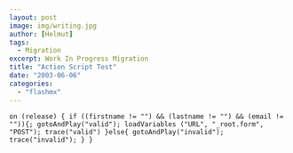 ```yaml
---
layout: post
image: img/writing.jpg
author: [Helmut]
tags:
  - Migration
excerpt: Work In Progress Migration
title: "Action Script Test"
date: "2003-06-06"
categories: 
  - "flashmx"
---
```


`on (release) { if ((firstname != "") && (lastname != "") && (email != "")){; gotoAndPlay("valid"); loadVariables ("URL", "_root.form", "POST"); trace("valid") }else{ gotoAndPlay("invalid"); trace("invalid"); } }`
